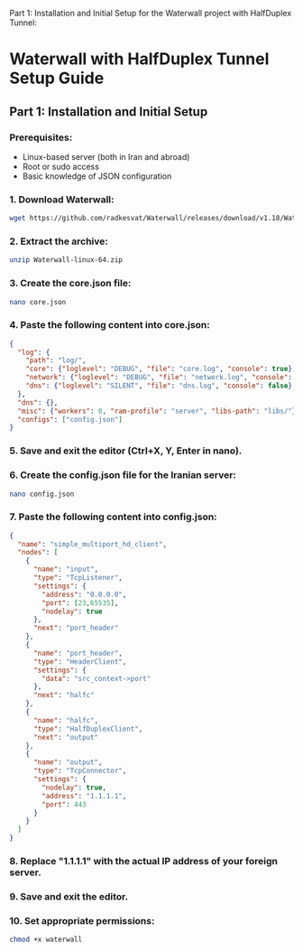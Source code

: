 Part 1: Installation and Initial Setup for the Waterwall project with HalfDuplex Tunnel:

# Waterwall with HalfDuplex Tunnel Setup Guide

## Part 1: Installation and Initial Setup

### Prerequisites:
- Linux-based server (both in Iran and abroad)
- Root or sudo access
- Basic knowledge of JSON configuration

### 1. Download Waterwall:

```bash
wget https://github.com/radkesvat/Waterwall/releases/download/v1.18/Waterwall-linux-64.zip
```

### 2. Extract the archive:

```bash
unzip Waterwall-linux-64.zip
```

### 3. Create the core.json file:

```bash
nano core.json
```

### 4. Paste the following content into core.json:

```json
{
  "log": {
    "path": "log/",
    "core": {"loglevel": "DEBUG", "file": "core.log", "console": true},
    "network": {"loglevel": "DEBUG", "file": "network.log", "console": true},
    "dns": {"loglevel": "SILENT", "file": "dns.log", "console": false}
  },
  "dns": {},
  "misc": {"workers": 0, "ram-profile": "server", "libs-path": "libs/"},
  "configs": ["config.json"]
}
```

### 5. Save and exit the editor (Ctrl+X, Y, Enter in nano).

### 6. Create the config.json file for the Iranian server:

```bash
nano config.json
```

### 7. Paste the following content into config.json:

```json
{
  "name": "simple_multiport_hd_client",
  "nodes": [
    {
      "name": "input",
      "type": "TcpListener",
      "settings": {
        "address": "0.0.0.0",
        "port": [23,65535],
        "nodelay": true
      },
      "next": "port_header"
    },
    {
      "name": "port_header",
      "type": "HeaderClient",
      "settings": {
        "data": "src_context->port"
      },
      "next": "halfc"
    },
    {
      "name": "halfc",
      "type": "HalfDuplexClient",
      "next": "output"
    },
    {
      "name": "output",
      "type": "TcpConnector",
      "settings": {
        "nodelay": true,
        "address": "1.1.1.1",
        "port": 443
      }
    }
  ]
}
```

### 8. Replace "1.1.1.1" with the actual IP address of your foreign server.

### 9. Save and exit the editor.

### 10. Set appropriate permissions:

```bash
chmod +x waterwall
```

